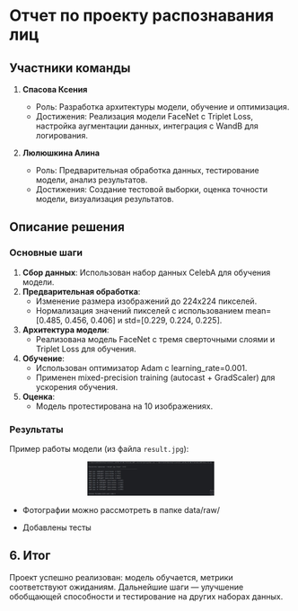 # Отчет по проекту распознавания лиц

## Участники команды
1. **Спасова Ксения**  
   - Роль: Разработка архитектуры модели, обучение и оптимизация.  
   - Достижения: Реализация модели FaceNet с Triplet Loss, настройка аугментации данных, интеграция с WandB для логирования.  

2. **Люлюшкина Алина**  
   - Роль: Предварительная обработка данных, тестирование модели, анализ результатов.  
   - Достижения: Создание тестовой выборки, оценка точности модели, визуализация результатов.  

## Описание решения
### Основные шаги
1. **Сбор данных**: Использован набор данных CelebA для обучения модели.
2. **Предварительная обработка**:  
   - Изменение размера изображений до 224x224 пикселей.  
   - Нормализация значений пикселей с использованием mean=[0.485, 0.456, 0.406] и std=[0.229, 0.224, 0.225].  
3. **Архитектура модели**:  
   - Реализована модель FaceNet с тремя сверточными слоями и Triplet Loss для обучения.  
4. **Обучение**:  
   - Использован оптимизатор Adam с learning_rate=0.001.  
   - Применен mixed-precision training (autocast + GradScaler) для ускорения обучения.  
5. **Оценка**:  
   - Модель протестирована на 10 изображениях.    

### Результаты
Пример работы модели (из файла `result.jpg`):

<div align="center">
  <img src="result.jpg" width="45%">
</div>

- Фотографии можно рассмотреть в папке data/raw/

- Добавлены тесты

## **6. Итог**  
Проект успешно реализован: модель обучается, метрики соответствуют ожиданиям. Дальнейшие шаги — улучшение обобщающей способности и тестирование на других наборах данных.  

